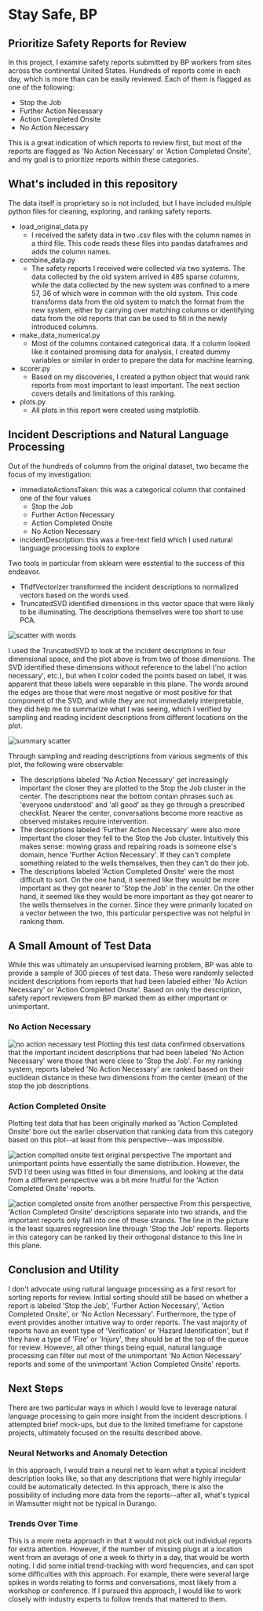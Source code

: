 # Stay Safe, BP
## Prioritize Safety Reports for Review

In this project, I examine safety reports submitted by BP workers from sites across the continental United States.  Hundreds of reports come in each day, which is more than can be easily reviewed.  Each of them is flagged as one of the following:
* Stop the Job
* Further Action Necessary
* Action Completed Onsite
* No Action Necessary

This is a great indication of which reports to review first, but most of the reports are flagged as 'No Action Necessary' or 'Action Completed Onsite', and my goal is to prioritize reports within these categories.

## What's included in this repository

The data itself is proprietary so is not included, but I have included multiple python files for cleaning, exploring, and ranking safety reports.

* load_original_data.py
    * I received the safety data in two .csv files with the column names in a third file.  This code reads these files into pandas dataframes and adds the column names.
* combine_data.py
    * The safety reports I received were collected via two systems.  The data collected by the old system arrived in 485 sparse columns, while the data collected by the new system was confined to a mere 57, 36 of which were in common with the old system.  This code transforms data from the old system to match the format from the new system, either by carrying over matching columns or identifying data from the old reports that can be used to fill in the newly introduced columns.
* make_data_numerical.py
    * Most of the columns contained categorical data.  If a column looked like it contained promising data for analysis, I created dummy variables or similar in order to prepare the data for machine learning.
* scorer.py
    * Based on my discoveries, I created a python object that would rank reports from most important to least important.  The next section covers details and limitations of this ranking.
* plots.py
    * All plots in this report were created using matplotlib.

## Incident Descriptions and Natural Language Processing

Out of the hundreds of columns from the original dataset, two became the focus of my investigation:
* immediateActionsTaken:  this was a categorical column that contained one of the four values
    * Stop the Job
    * Further Action Necessary
    * Action Completed Onsite
    * No Action Necessary
* incidentDescription:  this was a free-text field which I used natural language processing tools to explore

Two tools in particular from sklearn were esstential to the success of this endeavor.
* TfidfVectorizer transformed the incident descriptions to normalized vectors based on the words used.
* TruncatedSVD identified dimensions in this vector space that were likely to be illuminating.  The descriptions themselves were too short to use PCA.


![scatter with words](plots/svd.png)

I used the TruncatedSVD to look at the incident descriptions in four dimensional space, and the plot above is from two of those dimensions.  The SVD identified these dimensions without reference to the label ('no action necessary', etc.), but when I color coded the points based on label, it was apparent that these labels were separable in this plane.  The words around the edges are those that were most negative or most positive for that component of the SVD, and while they are not immediately interpretable, they did help me to summarize what I was seeing, which I verified by sampling and reading incident descriptions from different locations on the plot.  


![summary scatter](plots/summary_scatter.png)

Through sampling and reading descriptions from various segments of this plot, the following were observable:
* The descriptions labeled 'No Action Necessary' get increasingly important the closer they are plotted to the Stop the Job cluster in the center.  The descriptions near the bottom contain phrases such as 'everyone understood' and 'all good' as they go through a prescribed checklist.  Nearer the center, conversations become more reactive as observed mistakes require intervention.
* The descriptions labeled 'Further Action Necessary' were also more important the closer they fell to the Stop the Job cluster.  Intuitively this makes sense:  mowing grass and repairing roads is someone else's domain, hence 'Further Action Necessary'.  If they can't complete something related to the wells themselves, then they can't do their job.
* The descriptions labeled 'Action Completed Onsite' were the most difficult to sort.  On the one hand, it seemed like they would be more important as they got nearer to 'Stop the Job' in the center.  On the other hand, it seemed like they would be more important as they got nearer to the wells themselves in the corner.  Since they were primarily located on a vector between the two, this particular perspective was not helpful in ranking them.

## A Small Amount of Test Data
While this was ultimately an unsupervised learning problem, BP was able to provide a sample of 300 pieces of test data.  These were randomly selected incident descriptions from reports that had been labeled either 'No Action Necessary' or 'Action Completed Onsite'.  Based on only the description, safety report reviewers from BP marked them as either important or unimportant.

### No Action Necessary

![no action necessary test](plots/no_action_necessary_test.png)
Plotting this test data confirmed observations that the important incident descriptions that had been labeled 'No Action Necessary' were those that were close to 'Stop the Job'.  For my ranking system, reports labeled 'No Action Necessary' are ranked based on their euclidean distance in these two dimensions from the center (mean) of the stop the job descriptions.

### Action Completed Onsite
Plotting test data that has been originally marked as 'Action Completed Onsite' bore out the earlier observation that ranking data from this category based on this plot--at least from this perspective--was impossible.


![action complted onsite test original perspective](plots/action_completed_onsite_original_plane.png)
The important and unimportant points have essentially the same distribution.  However, the SVD I'd been using was fitted in four dimensions, and looking at the data from a different perspective was a bit more fruitful for the 'Action Completed Onsite' reports.

![action completed onsite from another perspective](plots/action_completed_onsite_with_line.png)
From this perspective, 'Action Completed Onsite' descriptions separate into two strands, and the important reports only fall into one of these strands.  The line in the picture is the least squares regression line through 'Stop the Job' reports.  Reports in this category can be ranked by their orthogonal distance to this line in this plane.

## Conclusion and Utility
I don't advocate using natural language processing as a first resort for sorting reports for review.  Initial sorting should still be based on whether a report is labeled 'Stop the Job', 'Further Action Necessary', 'Action Completed Onsite', or 'No Action Necessary'.  Furthermore, the type of event provides another intuitive way to order reports.  The vast majority of reports have an event type of 'Verification' or 'Hazard Identification', but if they have a type of 'Fire' or 'Injury', they should be at the top of the queue for review.  However, all other things being equal, natural language processing can filter out most of the unimportant 'No Action Necessary' reports and some of the unimportant 'Action Completed Onsite' reports.

## Next Steps
There are two particular ways in which I would love to leverage natural language processing to gain more insight from the incident descriptions.  I attempted brief mock-ups, but due to the limited timeframe for capstone projects, ultimately focused on the results described above.

### Neural Networks and Anomaly Detection
In this approach, I would train a neural net to learn what a typical incident description looks like, so that any descriptions that were highly irregular could be automatically detected.  In this approach, there is also the possibility of including more data from the reports--after all, what's typical in Wamsutter might not be typical in Durango.

### Trends Over Time
This is a more meta approach in that it would not pick out individual reports for extra attention.  However, if the number of missing plugs at a location went from an average of one a week to thirty in a day, that would be worth noting.  I did some initial trend-tracking with word frequencies, and can spot some difficulties with this approach.  For example, there were several large spikes in words relating to forms and conversations, most likely from a workshop or conference.  If I pursued this approach, I would like to work closely with industry experts to follow trends that mattered to them.
